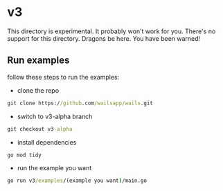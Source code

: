 # v3

This directory is experimental. It probably won't work for you. There's no support for this directory. Dragons be here. You have been warned!

## Run examples
follow these steps to run the examples:
-  clone the repo
```cmd
git clone https://github.com/wailsapp/wails.git
```
-  switch to v3-alpha branch
```cmd
git checkout v3-alpha
```
-  install dependencies 
  ```cmd 
go mod tidy
```
-  run the example you want
```cmd
go run v3/examples/(example you want)/main.go
```
